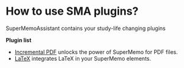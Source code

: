 # How to use SMA plugins?

SuperMemoAssistant contains your study-life changing plugins

**Plugin list**

- [Incremental PDF](plugins-PDF.md) unlocks the power of SuperMemo for PDF files.
- [LaTeX](plugins-LaTeX.md) integrates LaTeX in your SuperMemo elements.

